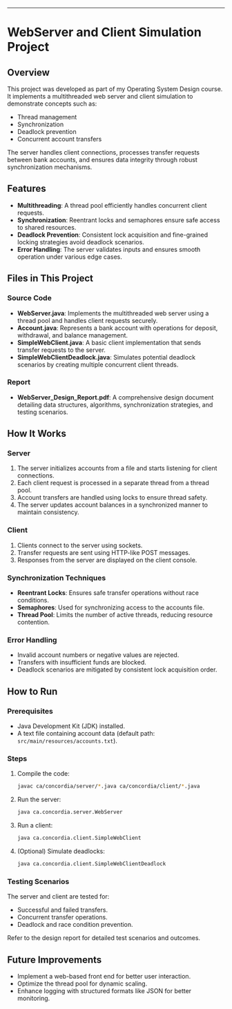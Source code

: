 
---

# WebServer and Client Simulation Project

## Overview

This project was developed as part of my Operating System Design course. It implements a multithreaded web server and client simulation to demonstrate concepts such as:

- Thread management
- Synchronization
- Deadlock prevention
- Concurrent account transfers

The server handles client connections, processes transfer requests between bank accounts, and ensures data integrity through robust synchronization mechanisms.

## Features

- **Multithreading**: A thread pool efficiently handles concurrent client requests.
- **Synchronization**: Reentrant locks and semaphores ensure safe access to shared resources.
- **Deadlock Prevention**: Consistent lock acquisition and fine-grained locking strategies avoid deadlock scenarios.
- **Error Handling**: The server validates inputs and ensures smooth operation under various edge cases.

## Files in This Project

### Source Code

- **WebServer.java**: Implements the multithreaded web server using a thread pool and handles client requests securely.
- **Account.java**: Represents a bank account with operations for deposit, withdrawal, and balance management.
- **SimpleWebClient.java**: A basic client implementation that sends transfer requests to the server.
- **SimpleWebClientDeadlock.java**: Simulates potential deadlock scenarios by creating multiple concurrent client threads.

### Report

- **WebServer_Design_Report.pdf**: A comprehensive design document detailing data structures, algorithms, synchronization strategies, and testing scenarios.

## How It Works

### Server

1. The server initializes accounts from a file and starts listening for client connections.
2. Each client request is processed in a separate thread from a thread pool.
3. Account transfers are handled using locks to ensure thread safety.
4. The server updates account balances in a synchronized manner to maintain consistency.

### Client

1. Clients connect to the server using sockets.
2. Transfer requests are sent using HTTP-like POST messages.
3. Responses from the server are displayed on the client console.

### Synchronization Techniques

- **Reentrant Locks**: Ensures safe transfer operations without race conditions.
- **Semaphores**: Used for synchronizing access to the accounts file.
- **Thread Pool**: Limits the number of active threads, reducing resource contention.

### Error Handling

- Invalid account numbers or negative values are rejected.
- Transfers with insufficient funds are blocked.
- Deadlock scenarios are mitigated by consistent lock acquisition order.

## How to Run

### Prerequisites

- Java Development Kit (JDK) installed.
- A text file containing account data (default path: `src/main/resources/accounts.txt`).

### Steps

1. Compile the code:

   ```bash
   javac ca/concordia/server/*.java ca/concordia/client/*.java
   ```

2. Run the server:

   ```bash
   java ca.concordia.server.WebServer
   ```

3. Run a client:

   ```bash
   java ca.concordia.client.SimpleWebClient
   ```

4. (Optional) Simulate deadlocks:

   ```bash
   java ca.concordia.client.SimpleWebClientDeadlock
   ```

### Testing Scenarios

The server and client are tested for:

- Successful and failed transfers.
- Concurrent transfer operations.
- Deadlock and race condition prevention.

Refer to the design report for detailed test scenarios and outcomes.

## Future Improvements

- Implement a web-based front end for better user interaction.
- Optimize the thread pool for dynamic scaling.
- Enhance logging with structured formats like JSON for better monitoring.

